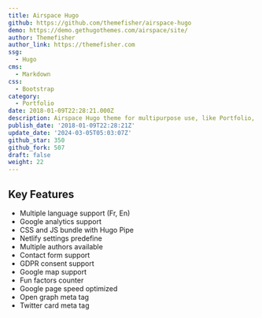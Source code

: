 ```yaml
---
title: Airspace Hugo
github: https://github.com/themefisher/airspace-hugo
demo: https://demo.gethugothemes.com/airspace/site/
author: Themefisher
author_link: https://themefisher.com
ssg:
  - Hugo
cms:
  - Markdown
css:
  - Bootstrap
category:
  - Portfolio
date: 2018-01-09T22:28:21.000Z
description: Airspace Hugo theme for multipurpose use, like Portfolio, Blog, Business.
publish_date: '2018-01-09T22:28:21Z'
update_date: '2024-03-05T05:03:07Z'
github_star: 350
github_fork: 507
draft: false
weight: 22
---
```


## Key Features

- Multiple language support (Fr, En)
- Google analytics support
- CSS and JS bundle with Hugo Pipe
- Netlify settings predefine
- Multiple authors available
- Contact form support
- GDPR consent support
- Google map support
- Fun factors counter
- Google page speed optimized
- Open graph meta tag
- Twitter card meta tag

